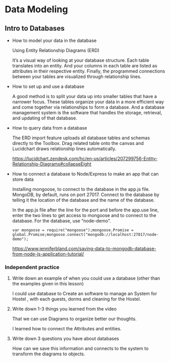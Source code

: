 # Data Modeling

## Intro to Databases

- How to model your data in the database

  Using Entity Relationship Diagrams (ERD)

   It’s a visual way of looking at your database structure. Each table translates into an entity. And your columns in each table are listed as attributes in their respective entity. Finally, the programmed connections between your tables are visualized through relationship lines.

  

- How to set up and use a database

  A good method is to split your data up into smaller tables that have a narrower focus. These tables organize your data in a more efficient way and come together via relationships to form a database. And a database management system is the software that handles the storage, retrieval, and updating of that database.

  

- How to query data from a database

  The ERD import feature uploads all  database tables and schemas directly to the Toolbox. Drag related table onto the canvas and Lucidchart draws relationship lines automatically. 

  https://lucidchart.zendesk.com/hc/en-us/articles/207299756-Entity-Relationship-Diagrams#collapseEight

- How to connect a database to Node/Express to make an app that can store data

  Installing mongoose, to connect to the database in the app.js file. MongoDB, by default, runs on port 27017. Connect to the database by telling it the location of the database and the name of the database.

  In the app.js file after the line for the port and before the app.use line, enter the  two lines to get access to mongoose and to connect to the database. For the database, use “node-demo”.

  ```
  var mongoose = require("mongoose");mongoose.Promise = global.Promise;mongoose.connect("mongodb://localhost:27017/node-demo");
  ```

  https://www.jenniferbland.com/saving-data-to-mongodb-database-from-node-js-application-tutorial/

### Independent practice

1. Write down an example of when you could use a database (other than the examples given in this lesson)

   I could use database to Create an software to manage an System for Hostel , with each guests, dorms and cleaning for the Hostel. 

   

2. Write down 1-3 things you learned from the video

   That we can use Diagrams to organize better our thoughts.

   I learned how to connect the Attributes and entities.

3. Write down 3 questions you have about databases

   How can we save this information and connects to the system to transform the diagrams to objects.

   